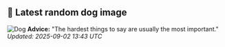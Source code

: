 ## 🐶 Latest random dog image
![Dog](https://images.dog.ceo/breeds/pembroke/n02113023_6826.jpg)
**Advice:** "The hardest things to say are usually the most important."
*Updated: 2025-09-02 13:43 UTC*
